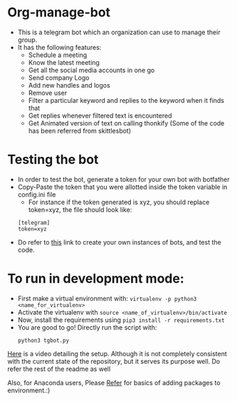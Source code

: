 # Org-manage-bot

- This is a telegram bot which an organization can use to manage their group.
- It has the following features:
  - Schedule a meeting
  - Know the latest meeting
  - Get all the social media accounts in one go
  - Send company Logo
  - Add new handles and logos
  - Remove user
  - Filter a particular keyword and replies to the keyword when it finds that
  - Get replies whenever filtered text is encountered
  - Get Animated version of text on calling thonkify (Some of the code has been referred from skittlesbot)
  
# Testing the bot

- In order to test the bot, generate a token for your own bot with botfather
- Copy-Paste the token that you were allotted inside the token variable in config.ini file
	- For instance if the token generated is xyz, you should replace token=xyz, the file should look like:
	```
	[telegram]
	token=xyz
	```
- Do refer to [this](https://www.freecodecamp.org/news/learn-to-build-your-first-bot-in-telegram-with-python-4c99526765e4/) link to create your own instances of bots, and test the code.

# To run in development mode:

- First make a virtual environment with: `virtualenv -p python3 <name_for_virtualenv>`
- Activate the virtualenv with `source <name_of_virtualenv>/bin/activate`
- Now, install the requirements using `pip3 install -r requirements.txt`
- You are good to go! Directly run the script with:
 	```
 	python3 tgbot.py
 	```
[Here](https://youtu.be/xiI_u60Vrq0) is a video detailing the setup. Although it is not completely consistent with the current state of the repository, but it serves its purpose well. Do refer the rest of the readme as well

Also, for Anaconda users, Please [Refer](https://www.geeksforgeeks.org/python-add-packages-to-anaconda-environment/) for basics of adding packages to environment.:)
